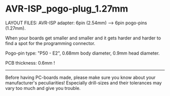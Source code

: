 
AVR-ISP_pogo-plug_1.27mm
========================

LAYOUT FILES: AVR-ISP adapter: 6pin (2.54mm) --> 6pin pogo-pins (1.27mm). 

When your boards get smaller and smaller and it gets harder and harder
to find a spot for the programming connector.

Pogo-pin type: "P50 - E2", 0.68mm body diameter, 0.9mm head diameter.

PCB thickness: 0.6mm !


---

Before having PC-boards made, please make sure you know about your manufacturer's peculiarities!
Especially drill-sizes and their tolerances may vary too much and give you trouble.

